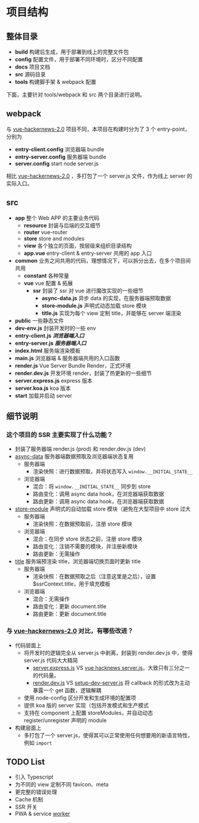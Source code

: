 # 项目结构

## 整体目录

- **build**    构建后生成，用于部署到线上的完整文件包
- **config**  配置文件，用于部署不同环境时，区分不同配置
- **docs**    项目文档
- **src**       源码目录
- **tools**   构建脚手架 & webpack 配置

下面，主要针对 tools/webpack 和 src 两个目录进行说明。



## webpack

与 [vue-hackernews-2.0](https://github.com/vuejs/vue-hackernews-2.0) 项目不同，本项目在构建时分为了 3 个 entry-point，分别为 

- **entry-client.config**    浏览器端 bundle
- **entry-server.config**  服务器端 bundle
- **server.config**  start node server.js


相比 [vue-hackernews-2.0](https://github.com/vuejs/vue-hackernews-2.0) ，多打包了一个 server.js 文件，作为线上 server 的实际入口。




## src

- **app**  整个 Web APP 的主要业务代码
  - **resource**  封装与后端的交互细节
  - **router**      vue-router
  - **store**        store and modules
  - **view**         各个独立的页面，按层级来组织目录结构
  - **app.vue**  entry-client & entry-server 共用的 app 入口
- **common**  业务之间共用的代码，理想情况下，可以拆分出去，在多个项目间共用
  - **constant**  各种常量
  - **vue**  vue 配置 & 拓展
    - **ssr**  封装了 ssr 对 vue 进行魔改实现的一些细节
      - **async-data.js**  异步 data 的实现，在服务器端预取数据
      - **store-module.js**  声明式动态加载 store 模块
      - **title.js**  实现为每个 view 定制 title，并能够在 server 端渲染
- **public**  一些静态文件
- **dev-env.js**   封装开发时的一些 env
- **entry-client.js**  ***浏览器端入口***
- **entry-server.js**  ***服务器端入口***
- **index.html** 服务端渲染模板
- **main.js**  浏览器端 & 服务器端共用的入口函数
- **render.js**  Vue Server Bundle Render，正式环境
- **render.dev.js**  开发环境 render，封装了热更新的一些细节
- **server.express.js**  express 版本
- **server.koa.js**  koa 版本
- **start**  加载并启动 server  





## 细节说明

### 这个项目的 SSR 主要实现了什么功能？

- 封装了服务器端 render.js (prod) 和 render.dev.js (dev)
- [async-data](https://github.com/panezhang/vue-ssr-universal-app/blob/master/src/common/vue/ssr/async-data.js) 服务器端数据预取及浏览器端状态复用
  - 服务器端
    - 渲染快照：进行数据预取，并将状态写入 `window.__INITIAL_STATE__`
  - 浏览器端
    - 混合：将 `window.__INITIAL_STATE__` 同步到 store
    - 路由变化：调用 async data hook，在浏览器端获取数据
    - 路由更新：调用 async data hook，在浏览器端获取数据
- [store-module](https://github.com/panezhang/vue-ssr-universal-app/blob/master/src/common/vue/ssr/store-module.js) 声明式的自动加载 store 模块（避免在大型项目中 store 过大
  - 服务器端
    - 渲染快照：在数据预取前，注册 store 模块
  - 浏览器端
    - 混合：在同步 store 状态之前，注册 store 模块
    - 路由变化：注销不需要的模块，并注册新模块
    - 路由更新：无需操作
- [title](https://github.com/panezhang/vue-ssr-universal-app/blob/master/src/common/vue/ssr/title.js) 服务端预渲染 title，浏览器端切换页面时更新 title
  - 服务器端
    - 渲染快照：在数据预取之后（注意这里是之后），设置 $ssrContext.title，用于填充模板
  - 浏览器端
    - 混合：无需操作
    - 路由变化：更新 document.title
    - 路由更新：更新 document.title




### 与 [vue-hackernews-2.0](https://github.com/vuejs/vue-hackernews-2.0) 对比，有哪些改进？

- 代码层面上
  - 将开发时的逻辑完全从 server.js 中剥离，封装到 render.dev.js 中，使得 server.js 代码大大精简 
    - [server.express.js](https://github.com/panezhang/vue-ssr-universal-app/blob/master/src/server.express.js) VS [vue hacknews server.js](https://github.com/vuejs/vue-hackernews-2.0/blob/master/server.js)，大致只有三分之一的代码量。
    - [render.dev.js](https://github.com/panezhang/vue-ssr-universal-app/blob/master/src/render.dev.js) VS [setup-dev-server.js](https://github.com/vuejs/vue-hackernews-2.0/blob/master/build/setup-dev-server.js) 将 callback 的形式改为主动暴露一个 get 函数，逻辑解耦
  - 使用 node-config 区分开发和生成环境的配置项
  - 提供 koa 版的 server 实现（包括开发模式和生产模式
  - 支持在 component 上配置 storeModules，并自动动态 register/unregister 声明的 module
- 构建层面上
  - 多打包了一个 server.js，使得其可以正常使用任何想要用的新语言特性，例如 `import`




## TODO List

- 引入 Typescript
- 为不同的 view 定制不同 favicon、meta
- 更完整的错误处理
- Cache 机制
- SSR 开关
- PWA & service [worker](https://docs.npmjs.com/misc/scope)


